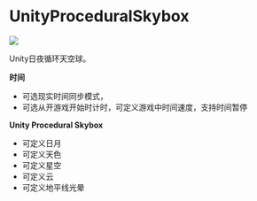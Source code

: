 # UnityProceduralSkybox
  
![](https://github.com/llapuras/UnityProceduralSkybox/blob/master/sample.gif)

Unity日夜循环天空球。

**时间**
- 可选现实时间同步模式，
- 可选从开游戏开始时计时，可定义游戏中时间速度，支持时间暂停

**Unity Procedural Skybox**
- 可定义日月
- 可定义天色
- 可定义星空
- 可定义云
- 可定义地平线光晕
